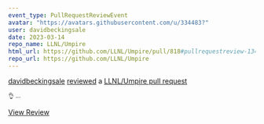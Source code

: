 ```yaml
---
event_type: PullRequestReviewEvent
avatar: "https://avatars.githubusercontent.com/u/334483?"
user: davidbeckingsale
date: 2023-03-14
repo_name: LLNL/Umpire
html_url: https://github.com/LLNL/Umpire/pull/818#pullrequestreview-1340145856
repo_url: https://github.com/LLNL/Umpire
---
```


<a href='https://github.com/davidbeckingsale' target='_blank'>davidbeckingsale</a> <a href='https://github.com/LLNL/Umpire/pull/818#pullrequestreview-1340145856' target='_blank'>reviewed</a> a <a href='https://github.com/LLNL/Umpire/pull/818' target='_blank'>LLNL/Umpire pull request</a>

<small>👌 ...</small>

<a href='https://github.com/LLNL/Umpire/pull/818#pullrequestreview-1340145856' target='_blank'>View Review</a>